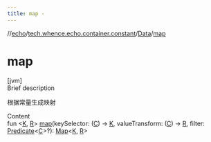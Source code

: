 ```yaml
---
title: map -
---
```

//[echo](../../index.md)/[tech.whence.echo.container.constant](../index.md)/[Data](index.md)/[map](map.md)



# map  
[jvm]  
Brief description  


根据常量生成映射

  
Content  
fun <[K](map.md), [R](map.md)> [map](map.md)(keySelector: ([C](index.md)) -> [K](map.md), valueTransform: ([C](index.md)) -> [R](map.md), filter: [Predicate](../../tech.whence.echo.function/-predicate/index.md)<[C](index.md)>?): [Map](https://kotlinlang.org/api/latest/jvm/stdlib/kotlin.collections/-map/index.html)<[K](map.md), [R](map.md)>  




